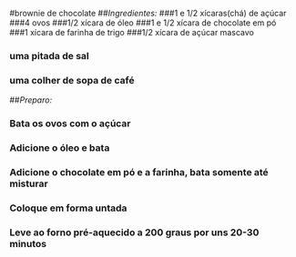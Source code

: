 #brownie de chocolate
##*Ingredientes:*
###1 e 1/2 xícaras(chá) de açúcar
###4 ovos
###1/2 xícara de óleo
###1 e 1/2 xícara de chocolate em pó
###1 xícara de farinha de trigo
###1/2 xícara de açúcar mascavo
### uma pitada de sal
### uma colher de sopa de café

##*Preparo:*
### Bata os ovos com o açúcar
### Adicione o óleo e bata
### Adicione o chocolate em pó e a farinha, bata somente até misturar
### Coloque em forma untada
### Leve ao forno pré-aquecido a 200 graus por uns 20-30 minutos